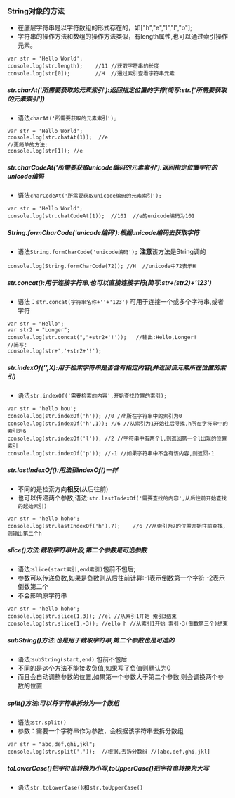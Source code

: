 ### String对象的方法
- 在底层字符串是以字符数组的形式存在的，如["h","e","l","l","o"];
- 字符串的操作方法和数组的操作方法类似，有length属性,也可以通过索引操作元素。
```
var str = 'Hello World';
console.log(str.length);    //11 //获取字符串的长度
console.log(str[0]);        //H  //通过索引查看字符串元素
```
##### str.charAt('所需要获取的元素索引'):返回指定位置的字符(简写:str.['所需要获取的元素索引'])
- 语法`charAt('所需要获取的元素索引');`
```
var str = 'Hello World';
console.log(str.chatAt(1));  //e 
//更简单的方法:
console.log(str[1]); //e
```
##### str.charCodeAt('所需要获取unicode编码的元素索引'):返回指定位置字符的unicode编码
- 语法`charCodeAt('所需要获取unicode编码的元素索引');`
```
var str = 'Hello World';
console.log(str.chatCodeAt(1));  //101  //e的unicode编码为101 
```
##### String.formCharCode('unicode编码'):根据unicode编码去获取字符
- 语法`String.formCharCode('unicode编码');` **注意**该方法是String调的
```
console.log(String.formCharCode(72)); //H  //unicode中72表示H
```
##### str.concat():用于连接字符串,也可以直接连接字符(简写:str+(str2)+'123')
- 语法：`str.concat(字符串名称+''+'123')` 可用于连接一个或多个字符串,或者字符
```
var str = "Hello";
var str2 = "Longer";
console.log(str.concat(","+str2+'!'));   //输出:Hello,Longer!
//简写:
console.log(str+','+str2+'!');
```
##### str.indexOf('',X):用于检索字符串是否含有指定内容(并返回该元素所在位置的索引)
- 语法`str.indexOf('需要检索的内容',开始查找位置的索引);`
```
var str = 'hello hou';
console.log(str.indexOf('h')); //0 //h所在字符串中的索引为0
console.log(str.indexOf('h',1)); //6 //从索引为1开始往后寻找,h所在字符串中的索引为6
console.log(str.indexOf('l')); //2 //字符串中有两个l,则返回第一个l出现的位置索引
console.log(str.indexOf('p')); //-1 //如果字符串中不含有该内容,则返回-1
```
##### str.lastIndexOf():用法和indexOf()一样
- 不同的是检索方向**相反**(从后往前)
- 也可以传递两个参数,语法:`str.lastIndexOf('需要查找的内容',从后往前开始查找的起始索引)`
```
var str = 'hello hoho';
console.log(str.lastIndexOf('h'),7);    //6 //从索引为7的位置开始往前查找,则输出第二个h
```
##### slice()方法:截取字符串片段,第二个参数是可选参数
- 语法:`slice(start索引,end索引)`包前不包后;
- 参数可以传递负数,如果是负数则从后往前计算:-1表示倒数第一个字符 -2表示倒数第二个
- 不会影响原字符串
```
var str = 'hello hoho';
console.log(str.slice(1,3)); //el //从索引1开始 索引3结束
console.log(str.slice(1,-3)); //ello h //从索引1开始 索引-3(倒数第三个)结束
```
##### subString()方法:也是用于截取字符串,第二个参数也是可选的
- 语法:`subString(start,end)` 包前不包后
- 不同的是这个方法不能接收负值,如果写了负值则默认为0
- 而且会自动调整参数的位置,如果第一个参数大于第二个参数,则会调换两个参数的位置
##### split()方法:可以将字符串拆分为一个数组
- 语法:`str.split()`
- 参数：需要一个字符串作为参数，会根据该字符串去拆分数组
```
var str = "abc,def,ghi,jkl";
console.log(str.split(','));  //根据,去拆分数组 //[abc,def,ghi,jkl]
```
##### toLowerCase()把字符串转换为小写,toUpperCase()把字符串转换为大写
- 语法`str.toLowerCase()`和`str.toUpperCase()`
